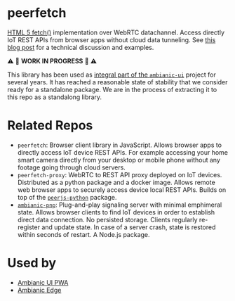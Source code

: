 # peerfetch
[HTML 5 fetch()](https://developer.mozilla.org/en-US/docs/Web/API/Fetch_API/Using_Fetch) implementation over WebRTC datachannel. Access directly IoT REST APIs from browser apps without cloud data tunneling. See [this blog post](https://webrtchacks.com/private-home-surveillance-with-the-webrtc-datachannel/) for a technical discussion and examples.

:warning: :construction: **WORK IN PROGRESS** :construction: :warning: 

This library has been used as [integral part of the `ambianic-ui`](https://github.com/ambianic/ambianic-ui/blob/master/src/remote/peer-fetch.js) project for several years. It has reached a reasonable state of stability that we consider ready for a standalone package. We are in the process of extracting it to this repo as a standalong library.

# Related Repos

- `peerfetch`: Browser client library in JavaScript. Allows browser apps to directly access IoT device REST APIs. For example accessing your home smart camera directly from your desktop or mobile phone without any footage going through cloud servers.
- `peerfetch-proxy`: WebRTC to REST API proxy deployed on IoT devices. Distributed as a python package and a docker image. Allows remote web browser apps to securely access device local REST APIs. Builds on top of the [`peerjs-python`](https://github.com/ambianic/peerjs-python) package.
- [`ambianic-pnp`](https://github.com/ambianic/ambianic-pnp): Plug-and-play signaling server with minimal emphimeral state. Allows browser clients to find IoT devices in order to establish direct data connection. No persisted storage. Clients regularly re-register and update state. In case of a server crash, state is restored within seconds of restart. A Node.js package.

# Used by

- [Ambianic UI PWA](https://github.com/ambianic/ambianic-ui)
- [Ambianic Edge](https://github.com/ambianic/ambianic-edge)
